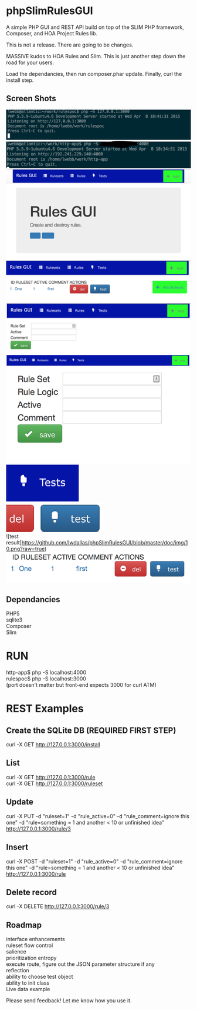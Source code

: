 # phpSlimRulesGUI
A simple PHP GUI and REST API build on top of the SLIM PHP framework, Composer, and HOA Project Rules lib.

This is not a release. There are going to be changes.

MASSIVE kudos to HOA Rules and Slim. This is just another step down the road for your users.

Load the dependancies, then run composer.phar update. Finally, curl the install step.

Screen Shots
------------
![Staring the API](https://github.com/lwdallas/phpSlimRulesGUI/blob/master/doc/img/1.png?raw=true)  
![Starting the web server in development](https://github.com/lwdallas/phpSlimRulesGUI/blob/master/doc/img/2.png?raw=true)  
![First page controls](https://github.com/lwdallas/phpSlimRulesGUI/blob/master/doc/img/3.png?raw=true)  
![Rulesets](https://github.com/lwdallas/phpSlimRulesGUI/blob/master/doc/img/5.png?raw=true)  
![Creating a new ruleset - not required but recommended](https://github.com/lwdallas/phpSlimRulesGUI/blob/master/doc/img/4.png?raw=true) 
![Menu bar](https://github.com/lwdallas/phpSlimRulesGUI/blob/master/doc/img/6.png?raw=true)
![Create a rule, Active = 1 for true](https://github.com/lwdallas/phpSlimRulesGUI/blob/master/doc/img/7.png?raw=true)  
![Click tests to manage test cases](https://github.com/lwdallas/phpSlimRulesGUI/blob/master/doc/img/8.png?raw=true)  
![Click the test button next to a rule to test it](https://github.com/lwdallas/phpSlimRulesGUI/blob/master/doc/img/9.png?raw=true)  
![test result]https://github.com/lwdallas/phpSlimRulesGUI/blob/master/doc/img/10.png?raw=true)  
![you can also test an entire resultset. Currently they run in order](https://github.com/lwdallas/phpSlimRulesGUI/blob/master/doc/img/11.png?raw=true)  

Dependancies
------------
PHP5  
sqlite3  
Composer  
Slim  

RUN
===
http-app$ php -S localhost:4000  
rulespoc$ php -S localhost:3000  
(port doesn't matter but front-end expects 3000 for curl ATM)  

REST Examples
=============

Create the SQLite DB (REQUIRED FIRST STEP)
--------------------
curl -X GET http://127.0.0.1:3000/install

List
----
curl -X GET http://127.0.0.1:3000/rule  
curl -X GET http://127.0.0.1:3000/ruleset

Update
------
curl -X PUT -d "ruleset=1" -d "rule_active=0" -d "rule_comment=ignore this one" -d "rule=something = 1 and another < 10 or unfinished idea" http://127.0.0.1:3000/rule/3

Insert
------
curl -X POST -d "ruleset=1" -d "rule_active=0" -d "rule_comment=ignore this one" -d "rule=something = 1 and another < 10 or unfinished idea" http://127.0.0.1:3000/rule

Delete record
-------------
curl -X DELETE http://127.0.0.1:3000/rule/3

Roadmap
-------
interface enhancements  
ruleset flow control  
salience  
prioritization entropy  
execute route, figure out the JSON parameter structure if any  
reflection  
ability to choose test object  
ability to init class  
Live data example

Please send feedback! Let me know how you use it.
